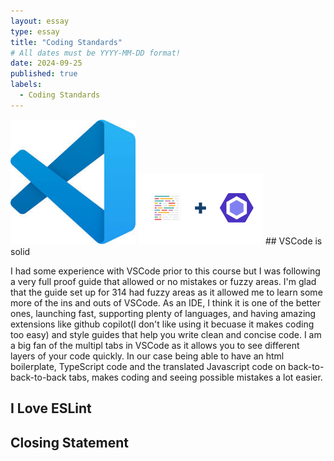 ```yaml
---
layout: essay
type: essay
title: "Coding Standards"
# All dates must be YYYY-MM-DD format!
date: 2024-09-25
published: true
labels:
  - Coding Standards
---
```


<img width="200px" class="rounded float-start pe-4" src="../img/VSCodeEssay/VSCode.jpeg">
<img width="200px" class="rounded float-start pe-4" src="../img/VSCodeEssay/PrettierESLint.png">
## VSCode is solid

I had some experience with VSCode prior to this course but I was following a very full proof guide that allowed or no mistakes or fuzzy areas. I'm glad that the guide set up for 314 had fuzzy areas as it allowed me to learn some more of the ins and outs of VSCode. As an IDE, I think it is one of the better ones, launching fast, supporting plenty of languages, and having amazing extensions like github copilot(I don't like using it becuase it makes coding too easy) and style guides that help you write clean and concise code. I am a big fan of the multipl tabs in VSCode as it allows you to see different layers of your code quickly. In our case being able to have an html boilerplate, TypeScript code and the translated Javascript code on back-to-back-to-back tabs, makes coding and seeing possible mistakes a lot easier.

## I Love ESLint



## Closing Statement


